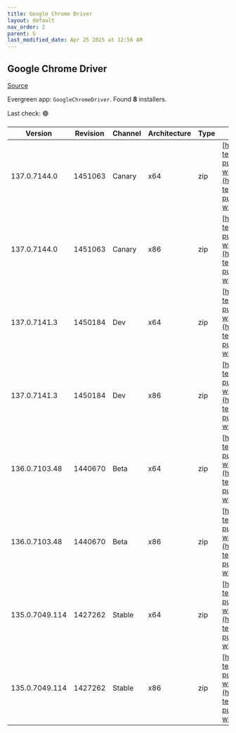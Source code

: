 ```yaml
---
title: Google Chrome Driver
layout: default
nav_order: 2
parent: G
last_modified_date: Apr 25 2025 at 12:56 AM
---
```


## Google Chrome Driver

[Source](https://googlechromelabs.github.io/chrome-for-testing/)

Evergreen app: `GoogleChromeDriver`. Found **8** installers.

Last check: 🟢

| Version        | Revision | Channel | Architecture | Type | URI                                                                                                                                                                                                          |
| -------------- | -------- | ------- | ------------ | ---- | ------------------------------------------------------------------------------------------------------------------------------------------------------------------------------------------------------------ |
| 137.0.7144.0   | 1451063  | Canary  | x64          | zip  | [https://storage.googleapis.com/chrome-for-testing-public/137.0.7144.0/win64/chromedriver-win64.zip](https://storage.googleapis.com/chrome-for-testing-public/137.0.7144.0/win64/chromedriver-win64.zip)     |
| 137.0.7144.0   | 1451063  | Canary  | x86          | zip  | [https://storage.googleapis.com/chrome-for-testing-public/137.0.7144.0/win32/chromedriver-win32.zip](https://storage.googleapis.com/chrome-for-testing-public/137.0.7144.0/win32/chromedriver-win32.zip)     |
| 137.0.7141.3   | 1450184  | Dev     | x64          | zip  | [https://storage.googleapis.com/chrome-for-testing-public/137.0.7141.3/win64/chromedriver-win64.zip](https://storage.googleapis.com/chrome-for-testing-public/137.0.7141.3/win64/chromedriver-win64.zip)     |
| 137.0.7141.3   | 1450184  | Dev     | x86          | zip  | [https://storage.googleapis.com/chrome-for-testing-public/137.0.7141.3/win32/chromedriver-win32.zip](https://storage.googleapis.com/chrome-for-testing-public/137.0.7141.3/win32/chromedriver-win32.zip)     |
| 136.0.7103.48  | 1440670  | Beta    | x64          | zip  | [https://storage.googleapis.com/chrome-for-testing-public/136.0.7103.48/win64/chromedriver-win64.zip](https://storage.googleapis.com/chrome-for-testing-public/136.0.7103.48/win64/chromedriver-win64.zip)   |
| 136.0.7103.48  | 1440670  | Beta    | x86          | zip  | [https://storage.googleapis.com/chrome-for-testing-public/136.0.7103.48/win32/chromedriver-win32.zip](https://storage.googleapis.com/chrome-for-testing-public/136.0.7103.48/win32/chromedriver-win32.zip)   |
| 135.0.7049.114 | 1427262  | Stable  | x64          | zip  | [https://storage.googleapis.com/chrome-for-testing-public/135.0.7049.114/win64/chromedriver-win64.zip](https://storage.googleapis.com/chrome-for-testing-public/135.0.7049.114/win64/chromedriver-win64.zip) |
| 135.0.7049.114 | 1427262  | Stable  | x86          | zip  | [https://storage.googleapis.com/chrome-for-testing-public/135.0.7049.114/win32/chromedriver-win32.zip](https://storage.googleapis.com/chrome-for-testing-public/135.0.7049.114/win32/chromedriver-win32.zip) |
